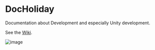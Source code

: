 # DocHoliday
Documentation about Development and especially Unity development.

See the [Wiki](https://github.com/lochrist/DocHoliday/wiki).

![image](https://user-images.githubusercontent.com/6123812/197795956-4d9e949b-fa4e-4de2-9b32-0d765ca43c20.png)
